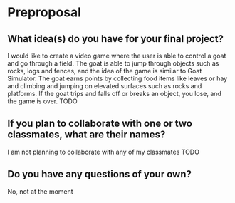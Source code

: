 # Preproposal

## What idea(s) do you have for your final project?
I would like to create a video game where the user is able to control a goat and go through a field. The goat is able to jump through objects such as rocks, logs and fences, and the idea of the game is similar to Goat Simulator. The goat earns points by collecting food items like leaves or hay and climbing and jumping on elevated surfaces such as rocks and platforms. If the goat trips and falls off or breaks an object, you lose, and the game is over.
TODO

## If you plan to collaborate with one or two classmates, what are their names?
I am not planning to collaborate with any of my classmates
TODO

## Do you have any questions of your own?
No, not at the moment